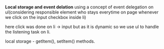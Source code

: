 **Local storage and event delation**
using a concept of event delegation on ul(considering responsible element who stays everytime on page whenever we click on the input checkbox inside li)

here click was done on li -> input but as it is dynamic so we use ul to handle the listening task on li.

local storage - getItem(), setItem() methods.
